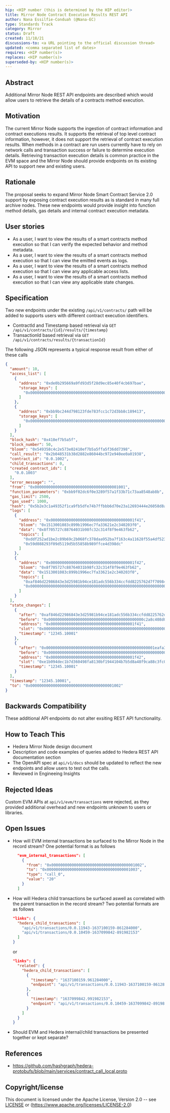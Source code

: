 ```yaml
---
hip: <HIP number (this is determined by the HIP editor)>
title: Mirror Node Contract Execution Results REST API
author: Nana Essilfie-Conduah (@Nana-EC)
type: Standards Track
category: Mirror
status: Draft
created: 11/18/21
discussions-to: <a URL pointing to the official discussion thread>
updated: <comma separated list of dates>
requires: <HIP number(s)>
replaces: <HIP number(s)>
superseded-by: <HIP number(s)>
---
```


## Abstract

Additional Mirror Node REST API endpoints are described which would allow users to retrieve the details of a contracts method execution.

## Motivation

The current Mirror Node supports the ingestion of contract information and contract executions results.
It supports the retrieval of top level contract information, however, it does not support the retrieval of contract execution results.
When methods in a contract are run users currently have to rely on network calls and transaction success or failure to determine execution details.
Retrieving transaction execution details is common practice in the EVM space and the Mirror Node should provide endpoints on its existing API to support new and existing users.

## Rationale

The proposal seeks to expand Mirror Node Smart Contract Service 2.0 support by exposing contract execution results as is standard in many full archive nodes.
These new endpoints would provide insight into function method details, gas details and internal contract execution metadata.

## User stories

- As a user, I want to view the results of a smart contracts method execution so that I can verify the expected behavior and method metadata.
- As a user, I want to view the results of a smart contracts method execution so that I can view the emitted events as logs.
- As a user, I want to view the results of a smart contracts method execution so that I can view any applicable access lists.
- As a user, I want to view the results of a smart contracts method execution so that I can view any applicable state changes.

## Specification

Two new endpoints under the existing `/api/v1/contracts/` path will be added to supports users with different contract execution identifiers.

- ContractId and Timestamp based retrieval via `GET /api/v1/contracts/{id}/results/{timestamp}`
- TransactionId  based retrieval via `GET /api/v1/contracts/results/{transactionId}`

The following JSON represents a typical response result from either of these calls
```json
{
  "amount": 10,
  "access_list": [
    {
      "address": "0xde0b295669a9fd93d5f28d9ec85e40f4cb697bae",
      "storage_keys": [
        "0x0000000000000000000000000000000000000000000000000000000000000003"
      ]
    },
    {
      "address": "0xbb9bc244d798123fde783fcc1c72d3bb8c189413",
      "storage_keys": [
        "0x0000000000000000000000000000000000000000000000000000000000000007"
      ]
    }
  ],
  "block_hash": "0x410ef7b5a5f",
  "block_number": 50,
  "bloom": "0x549358c4c2e573e02410ef7b5a5ffa5f36dd7398",
  "call_result": "0x2b048531b38d2882e86044bc972e940ee0a01938",
  "contract_id": "0.0.1002",
  "child_transactions": 0,
  "created_contract_ids": [
    "0.0.1003"
  ],
  "error_message": "",
  "from": "0x0000000000000000000000000000000000001001",
  "function_parameters": "0xbb9f02dc6f0e3289f57a1f33b71c73aa8548ab8b",
  "gas_limit": 2500,
  "gas_used": 1000,
  "hash": "0x5b2e3c1a49352f1ca9fb5dfe74b7ffbbb6d70e23a12693444e26058d8a8e6296",
  "logs": [
    {
      "address": "0x0000000000000000000000000000000000001f41",
      "bloom": "0x1513001083c899b1996ec7fa33621e2c340203f0",
      "data": "0x8f705727c88764031b98fc32c314f8f9e463fb62",
      "topics": [
        "0xddf252ad1be2c89b69c2b068fc378daa952ba7f163c4a11628f55a4df523b3ef",
        "0x59d088293f09d5119d5b55858b989ffce4d398dc"
      ]
    },
    {
      "address": "0x0000000000000000000000000000000000001f42",
      "bloom": "0x8f705727c88764031b98fc32c314f8f9e463fb62",
      "data": "0x1513001083c899b1996ec7fa33621e2c340203f0",
      "topics": [
        "0xaf846d22986843e3d25981b94ce181adc556b334ccfdd8225762d7f709841df0",
        "0x0000000000000000000000000000000000000000000000000000000000000765"
      ]
    }
  ],
  "state_changes": [
    {
      "after": "0xaf846d22986843e3d25981b94ce181adc556b334ccfdd8225762d7f709841df0",
      "before": "0x000000000000000000000000000000000000000000c2a8c408d0e29d623347c5",
      "address": "0x0000000000000000000000000000000000001f41",
      "slot": "0x0000000000000000000000000000000000000000000000000000000000000002",
      "timestamp": "12345.10001"
    },
    {
      "after": "0x000000000000000000000000000000000000000000000001eafa3aaed1d27246",
      "before": "0x0000000000000000000000000000000000000000000000000000000000000000",
      "address": "0x0000000000000000000000000000000000001f42",
      "slot": "0xe1b094dec1b7d360498fa8130bf1944104b7b5d8a48f9ca88c3fc0f96c2d7225",
      "timestamp": "12345.10001"
    }
  ],
  "timestamp": "12345.10001",
  "to": "0x0000000000000000000000000000000000001002"
}
```

## Backwards Compatibility

These additional API endpoints do not alter exsiting REST API functionality.

## How to Teach This

- Hedera Mirror Node design document
- Description and code examples of queries added to Hedera REST API documentation section
- The OpenAPI spec at `api/v1/docs` should be updated to reflect the new endpoints and allow users to test out the calls.
- Reviewed in Engineeing Insights


## Rejected Ideas

Custom EVM APIs at `api/v1/evm/transactions` were rejected, as they provided additional overhead and new endpoints unknown to users or libraries.

## Open Issues

- How will EVM internal transactions be surfaced to the Mirror Node in the record stream?
  One potential format is as follows
  ```json
    "evm_internal_transactions": [
      {
        "from": "0x0000000000000000000000000000000000001002",
        "to": "0x0000000000000000000000000000000000001003",
        "type": "call_0",
        "value": "20"
      }
    ]
  ```
- How will Hedera child transactions be surfaced aswell as correlated with the parent transaction in the record stream?
  Two potential formats are as follows
  ```json
  "links": {
    "hedera_child_transactions": [
      "api/v1/transactions/0.0.11943-1637100159-861284000",
      "api/v1/transactions/0.0.10459-1637099842-891982153"
    ]
  }
  ```
  or
  ```json
  "links": {
    "related": {
      "hedera_child_transactions": [
        {
          "timestamp": "1637100159.961284000",
          "endpoint": "api/v1/transactions/0.0.11943-1637100159-861284000"
        },
        {
          "timestamp": "1637099842.991982153",
          "endpoint": "api/v1/transactions/0.0.10459-1637099842-891982153"
        }
      ]
    }
  }
  ```
- Should EVM and Hedera internal/child transactions be presented together or kept separate?

## References

- https://github.com/hashgraph/hedera-protobufs/blob/main/services/contract_call_local.proto

## Copyright/license

This document is licensed under the Apache License, Version 2.0 -- see [LICENSE](../LICENSE) or (https://www.apache.org/licenses/LICENSE-2.0)
